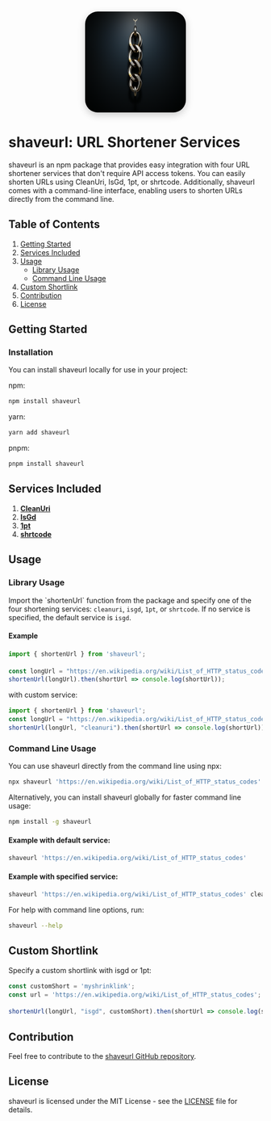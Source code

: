 <div align="center">
  <img src="assets/logo.PNG" alt="shaveurl Logo" width="200" style="border-radius: 25px; box-shadow: 0px 5px 15px rgba(0, 0, 0, 0.2);" />
</div>

# shaveurl: URL Shortener Services

shaveurl is an npm package that provides easy integration with four URL shortener services that don't require API access tokens. You can easily shorten URLs using CleanUri, IsGd, 1pt, or shrtcode. Additionally, shaveurl comes with a command-line interface, enabling users to shorten URLs directly from the command line.

## Table of Contents

1. [Getting Started](#getting-started)
2. [Services Included](#services-included)
3. [Usage](#usage)
   - [Library Usage](#library-usage)
   - [Command Line Usage](#command-line-usage)
4. [Custom Shortlink](#custom-shortlink)
5. [Contribution](#contribution)
6. [License](#license)

## Getting Started

### Installation

You can install shaveurl locally for use in your project:

npm:
```bash
npm install shaveurl
```

yarn:
```bash
yarn add shaveurl
```

pnpm:
```bash
pnpm install shaveurl
```

## Services Included

1. **[CleanUri](https://cleanuri.com)**
2. **[IsGd](https://is.gd)**
3. **[1pt](https://1pt.co)**
4. **[shrtcode](https://shrtco.de)**

## Usage

### Library Usage

Import the \`shortenUrl\` function from the package and specify one of the four shortening services: `cleanuri`, `isgd`, `1pt`, or `shrtcode`. If no service is specified, the default service is `isgd`.

#### Example

```typescript
import { shortenUrl } from 'shaveurl';

const longUrl = "https://en.wikipedia.org/wiki/List_of_HTTP_status_codes";
shortenUrl(longUrl).then(shortUrl => console.log(shortUrl));
```

with custom service:

```typescript
import { shortenUrl } from 'shaveurl';
const longUrl = "https://en.wikipedia.org/wiki/List_of_HTTP_status_codes";
shortenUrl(longUrl, "cleanuri").then(shortUrl => console.log(shortUrl));
```

### Command Line Usage

You can use shaveurl directly from the command line using npx:

```bash
npx shaveurl 'https://en.wikipedia.org/wiki/List_of_HTTP_status_codes'
```

Alternatively, you can install shaveurl globally for faster command line usage:

```bash
npm install -g shaveurl
```

#### Example with default service:

```bash
shaveurl 'https://en.wikipedia.org/wiki/List_of_HTTP_status_codes'
```

#### Example with specified service:

```bash
shaveurl 'https://en.wikipedia.org/wiki/List_of_HTTP_status_codes' cleanuri
```

For help with command line options, run:

```bash
shaveurl --help
```

## Custom Shortlink

Specify a custom shortlink with isgd or 1pt:

```typescript
const customShort = 'myshrinklink';
const url = 'https://en.wikipedia.org/wiki/List_of_HTTP_status_codes';

shortenUrl(longUrl, "isgd", customShort).then(shortUrl => console.log(shortUrl));
```

## Contribution

Feel free to contribute to the [shaveurl GitHub repository](https://github.com/eqaderi/shaveurl).

## License

shaveurl is licensed under the MIT License - see the [LICENSE](https://github.com/eqaderi/shaveurl/blob/main/LICENSE) file for details.

